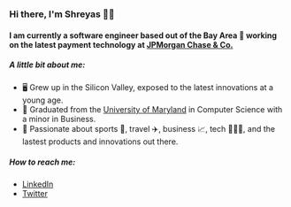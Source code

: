 ### Hi there, I'm Shreyas 👋🏼

#### I am currently a software engineer based out of the Bay Area 🌁 working on the latest payment technology at [JPMorgan Chase & Co.](https://www.jpmorganchase.com)

##### A little bit about me:
- 🖥️ Grew up in the Silicon Valley, exposed to the latest innovations at a young age.
- 🏫 Graduated from the [University of Maryland](https://umd.edu) in Computer Science with a minor in Business.
- 💬 Passionate about sports 🏀, travel ✈️, business 📈, tech 👨🏽‍💻, and the lastest products and innovations out there.

##### How to reach me:
- [LinkedIn](https://www.linkedin.com/in/shreyasvaidya/)
- [Twitter](https://twitter.com/realsv7)

<!--
**shreyasvai/shreyasvai** is a ✨ _special_ ✨ repository because its `README.md` (this file) appears on your GitHub profile.

Here are some ideas to get you started:

- 🔭 I’m currently working on ...
- 🌱 I’m currently learning ...
- 👯 I’m looking to collaborate on ...
- 🤔 I’m looking for help with ...
- 💬 Ask me about ...
- 📫 How to reach me: ...
- 😄 Pronouns: ...
- ⚡ Fun fact: ...
-->
